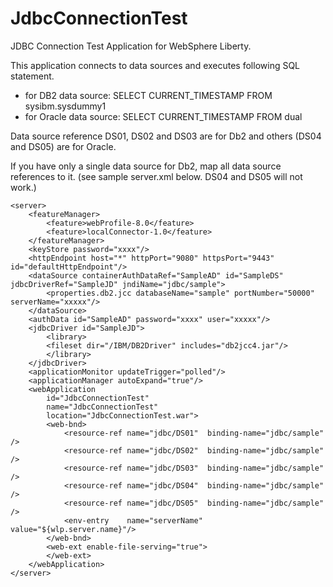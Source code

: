 # JdbcConnectionTest

JDBC Connection Test Application for WebSphere Liberty.

This application connects to data sources and executes following SQL statement.

* for DB2 data source: SELECT CURRENT_TIMESTAMP FROM sysibm.sysdummy1
* for Oracle data source: SELECT CURRENT_TIMESTAMP FROM dual

Data source reference DS01, DS02 and DS03 are for Db2 and others (DS04 and DS05) are for Oracle.

If you have only a single data source for Db2, map all data source references to it.
(see sample server.xml below. DS04 and DS05 will not work.)


    <server>
        <featureManager>
            <feature>webProfile-8.0</feature>
            <feature>localConnector-1.0</feature>
        </featureManager>
        <keyStore password="xxxx"/> 
        <httpEndpoint host="*" httpPort="9080" httpsPort="9443" id="defaultHttpEndpoint"/>
        <dataSource containerAuthDataRef="SampleAD" id="SampleDS" jdbcDriverRef="SampleJD" jndiName="jdbc/sample">
            <properties.db2.jcc databaseName="sample" portNumber="50000" serverName="xxxxx"/>
        </dataSource>
        <authData id="SampleAD" password="xxxx" user="xxxxx"/>
        <jdbcDriver id="SampleJD">
            <library>
            <fileset dir="/IBM/DB2Driver" includes="db2jcc4.jar"/>
            </library>
        </jdbcDriver>
        <applicationMonitor updateTrigger="polled"/>
        <applicationManager autoExpand="true"/>
        <webApplication
            id="JdbcConnectionTest"
            name="JdbcConnectionTest"
            location="JdbcConnectionTest.war"> 
            <web-bnd>
                <resource-ref name="jdbc/DS01"  binding-name="jdbc/sample" />
                <resource-ref name="jdbc/DS02"  binding-name="jdbc/sample" />
                <resource-ref name="jdbc/DS03"  binding-name="jdbc/sample" />
                <resource-ref name="jdbc/DS04"  binding-name="jdbc/sample" />
                <resource-ref name="jdbc/DS05"  binding-name="jdbc/sample" />
                <env-entry    name="serverName" value="${wlp.server.name}"/>
            </web-bnd>
            <web-ext enable-file-serving="true">
            </web-ext>
        </webApplication>
    </server>
